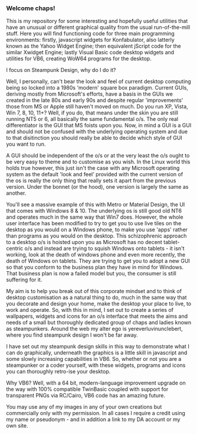 ### Welcome chaps!

This is my repository for some interesting and hopefully useful utilities that have an unusual or different graphical quality from the usual run-of-the-mill stuff. Here you will find functioning code for three main programming environments: firstly, javascript widgets for Konfabulator, also latterly known as the Yahoo Widget Engine; then equivalent jScript code for the similar Xwidget Engine; lastly Visual Basic code desktop widgets and utilities for VB6, creating WoW64 programs for the desktop. 

I focus on Steampunk Design, why do I do it?

Well, I personally, can't bear the look and feel of current desktop computing being so locked into a 1980s 'modern' square box paradigm. Current GUIs, deriving mostly from Microsoft's efforts, have a basis in the GUIs we created in the late 80s and early 90s and despite regular 'improvements' those from MS or Apple still haven't moved on much. Do you run XP, Vista, Win 7, 8, 10, 11+? Well, if you do, that means under the skin you are still running NT5 or 6, all basically the same fundamental o/s. The only real differentiator is the GUI that MS foists upon you. Now, in mind a GUI is a GUI and should not be confused with the underlying operating system and due to that disitinction you should really be able to decide which style of GUI you want to run.

A GUI should be independent of the o/s or at the very least the o/s ought to be very easy to theme and to customise as you wish. In the Linux world this holds true however, this just isn't the case with any Microsoft operating system as the default 'look and feel' provided with the current version of the os is really the only thing that really sets it apart from the previous version. Under the bonnet (or the hood), one version is largely the same as another.

You'll see a massive example of this with Metro or Material Design, the UI that comes with Windows 8 & 10. The underlying os is still good old NT6 and operates much in the same way that Win7 does. However, the whole user interface has been modified to try to get you to use live tiles on the desktop as you would on a Windows phone, to make you use 'apps' rather than programs as you would on the desktop. This schizophrenic approach to a desktop o/s is hoisted upon you as Microsoft has no decent tablet-centric o/s and instead are trying to squish Windows onto tablets - it isn't working, look at the death of windows phone and even more recently, the death of Windows on tablets. They are trying to get you to adopt a new GUI so that you conform to the business plan they have in mind for Windows. That business plan is now a failed model but you, the consumer is still suffering for it.

My aim is to help you break out of this corporate mindset and to think of desktop customisation as a natural thing to do, much in the same way that you decorate and design your home, make the desktop your place to live, to work and operate. So, with this in mind, I set out to create a series of wallpapers, widgets and icons for an o/s interface that meets the aims and needs of a small but thoroughly dedicated group of chaps and ladies known as steampunkers. Around the web my alter ego is yereverluvinunclebert, where you find steampunk design I won't be far away.

I have set out my steampunk design skills in this way to demonstrate what I can do graphically, underneath the graphics is a little skill in javascript and some slowly increasing capabilities in VB6. So, whether or not you are a steampunker or a coder yourself, with these widgets, programs and icons you can thoroughly retro-ise your desktop. 


Why VB6? Well, with a 64 bit, modern-language improvement upgrade on the way with 100% compatible TwinBasic coupled with support for transparent PNGs via RC/Cairo, VB6 code has an amazing future.





You may use any of my images in any of your own creations but commercially only with my permission. In all cases I require a credit using my name or pseudonym - and in addition a link to my DA account or my own site.


